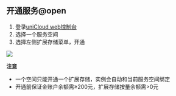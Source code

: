 ## 开通服务@open

1. 登录[uniCloud web控制台](https://unicloud.dcloud.net.cn/)
2. 选择一个服务空间
3. 选择左侧扩展存储菜单，开通

![](https://qiniu-web-assets.dcloud.net.cn/unidoc/zh/3707/uni-cloud-ext-storage/435.png)

**注意**

- 一个空间只能开通一个扩展存储，实例会自动和当前服务空间绑定
- 开通前保证金账户余额需≥200元，扩展存储按量余额需>0元